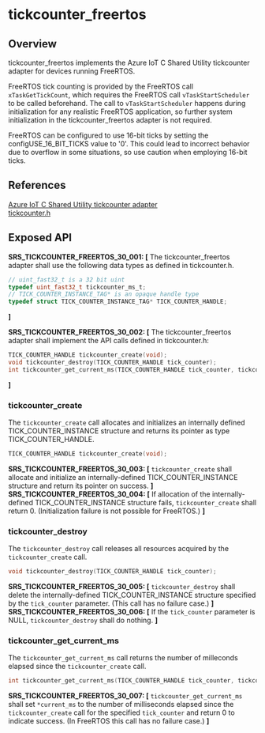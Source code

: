 tickcounter_freertos
=========

## Overview

tickcounter_freertos implements the Azure IoT C Shared Utility tickcounter adapter for devices running FreeRTOS.

FreeRTOS tick counting is provided by the FreeRTOS call `xTaskGetTickCount`, which requires the FreeRTOS call `vTaskStartScheduler` to be called beforehand. The call to `vTaskStartScheduler` happens during initialization for any realistic FreeRTOS application, so further system initialization in the tickcounter_freertos adapter is not required.

FreeRTOS can be configured to use 16-bit ticks by setting the configUSE_16_BIT_TICKS value to '0'. This could lead to incorrect behavior due to overflow in some situations, so use caution when employing 16-bit ticks.  


## References
[Azure IoT C Shared Utility tickcounter adapter](https://github.com/Azure/azure-c-shared-utility/blob/master/doc/porting_guide.md#tickcounter-adapter)  
[tickcounter.h](https://github.com/Azure/azure-c-shared-utility/blob/master/inc/azure_c_shared_utility/tickcounter.h)



## Exposed API

**SRS_TICKCOUNTER_FREERTOS_30_001: [** The tickcounter_freertos adapter shall use the following data types as defined in tickcounter.h.
```c
// uint_fast32_t is a 32 bit uint
typedef uint_fast32_t tickcounter_ms_t;
// TICK_COUNTER_INSTANCE_TAG* is an opaque handle type
typedef struct TICK_COUNTER_INSTANCE_TAG* TICK_COUNTER_HANDLE;
```
**]**  

**SRS_TICKCOUNTER_FREERTOS_30_002: [** The tickcounter_freertos adapter shall implement the API calls defined in tickcounter.h:
```c
TICK_COUNTER_HANDLE tickcounter_create(void);
void tickcounter_destroy(TICK_COUNTER_HANDLE tick_counter);
int tickcounter_get_current_ms(TICK_COUNTER_HANDLE tick_counter, tickcounter_ms_t* current_ms);
```
**]**  


###  tickcounter_create
The `tickcounter_create` call allocates and initializes an internally defined TICK_COUNTER_INSTANCE structure and returns its pointer as type TICK_COUNTER_HANDLE.
```c
TICK_COUNTER_HANDLE tickcounter_create(void);
```

**SRS_TICKCOUNTER_FREERTOS_30_003: [** `tickcounter_create` shall allocate and initialize an internally-defined TICK_COUNTER_INSTANCE structure and return its pointer on success. **]**  
**SRS_TICKCOUNTER_FREERTOS_30_004: [** If allocation of the internally-defined TICK_COUNTER_INSTANCE structure fails,  `tickcounter_create` shall return 0. (Initialization failure is not possible for FreeRTOS.) **]**  


###  tickcounter_destroy
The `tickcounter_destroy` call releases all resources acquired by the `tickcounter_create` call.
```c
void tickcounter_destroy(TICK_COUNTER_HANDLE tick_counter);
```

**SRS_TICKCOUNTER_FREERTOS_30_005: [** `tickcounter_destroy` shall delete the internally-defined TICK_COUNTER_INSTANCE structure specified by the `tick_counter` parameter. (This call has no failure case.) **]**  
**SRS_TICKCOUNTER_FREERTOS_30_006: [** If the `tick_counter` parameter is NULL, `tickcounter_destroy` shall do nothing. **]**  


###  tickcounter_get_current_ms
The `tickcounter_get_current_ms` call returns the number of milleconds elapsed since the `tickcounter_create` call.
```c
int tickcounter_get_current_ms(TICK_COUNTER_HANDLE tick_counter, tickcounter_ms_t* current_ms);
```

**SRS_TICKCOUNTER_FREERTOS_30_007: [** `tickcounter_get_current_ms` shall set `*current_ms` to the number of milliseconds elapsed since the `tickcounter_create` call for the specified `tick_counter` and return 0 to indicate success. (In FreeRTOS this call has no failure case.) **]**  
